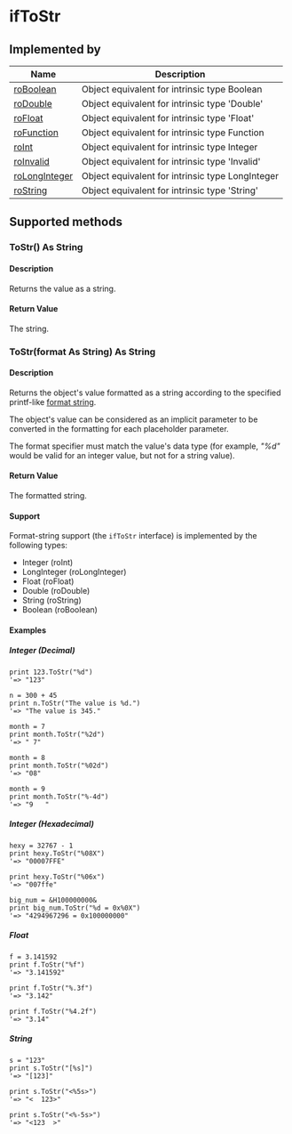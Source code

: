 ifToStr
=======

Implemented by
--------------

| Name | Description |
| --- | --- |
| [roBoolean](/docs/references/brightscript/components/roboolean.md "roBoolean") | Object equivalent for intrinsic type Boolean |
| [roDouble](/docs/references/brightscript/components/rodouble.md "roDouble") | Object equivalent for intrinsic type 'Double' |
| [roFloat](/docs/references/brightscript/components/rofloat.md "roFloat") | Object equivalent for intrinsic type 'Float' |
| [roFunction](/docs/references/brightscript/components/rofunction.md "roFunction") | Object equivalent for intrinsic type Function |
| [roInt](/docs/references/brightscript/components/roint.md "roInt") | Object equivalent for intrinsic type Integer |
| [roInvalid](/docs/references/brightscript/components/roinvalid.md "roInvalid") | Object equivalent for intrinsic type 'Invalid' |
| [roLongInteger](/docs/references/brightscript/components/rolonginteger.md "roLongInteger") | Object equivalent for intrinsic type LongInteger |
| [roString](/docs/references/brightscript/components/rostring.md "roString") | Object equivalent for intrinsic type 'String' |

Supported methods
-----------------

### ToStr() As String

#### Description

Returns the value as a string.

#### Return Value

The string.

### ToStr(format As String) As String

#### Description

Returns the object's value formatted as a string according to the specified printf-like [format string](/docs/references/brightscript/language/global-string-functions.md#format-strings).

The object's value can be considered as an implicit parameter to be converted in the formatting for each placeholder parameter.

The format specifier must match the value's data type (for example, _"%d"_ would be valid for an integer value, but not for a string value).

#### Return Value

The formatted string.

#### Support

Format-string support (the `ifToStr` interface) is implemented by the following types:

*   Integer (roInt)
*   LongInteger (roLongInteger)
*   Float (roFloat)
*   Double (roDouble)
*   String (roString)
*   Boolean (roBoolean)

#### Examples

##### Integer (Decimal)

    print 123.ToStr("%d")
    '=> "123"
    
    n = 300 + 45
    print n.ToStr("The value is %d.")
    '=> "The value is 345."
    
    month = 7
    print month.ToStr("%2d")
    '=> " 7"
    
    month = 8
    print month.ToStr("%02d")
    '=> "08"
    
    month = 9
    print month.ToStr("%-4d")
    '=> "9   "
    

##### Integer (Hexadecimal)

    hexy = 32767 - 1
    print hexy.ToStr("%08X")
    '=> "00007FFE"
    
    print hexy.ToStr("%06x")
    '=> "007ffe"
    
    big_num = &H100000000&
    print big_num.ToStr("%d = 0x%0X")
    '=> "4294967296 = 0x100000000"
    

##### Float

    f = 3.141592
    print f.ToStr("%f")
    '=> "3.141592"
    
    print f.ToStr("%.3f")
    '=> "3.142"
    
    print f.ToStr("%4.2f")
    '=> "3.14"
    

##### String

    s = "123"
    print s.ToStr("[%s]")
    '=> "[123]"
    
    print s.ToStr("<%5s>")
    '=> "<  123>"  
    
    print s.ToStr("<%-5s>")
    '=> "<123  >"